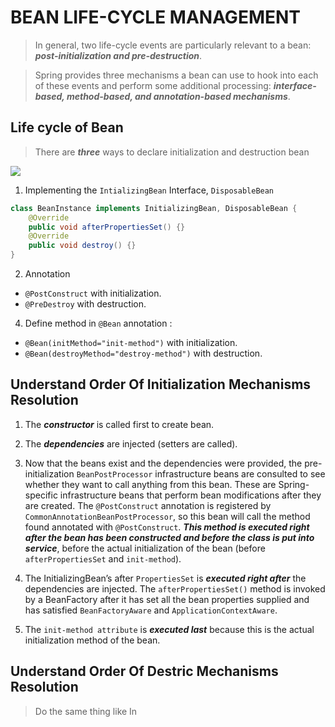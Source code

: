 # BEAN LIFE-CYCLE MANAGEMENT

> In general, two life-cycle events are particularly relevant to a bean: _**post-initialization and pre-destruction**_.

> Spring provides three mechanisms a bean can use to hook into each of these events and perform some additional processing: _**interface-based, method-based, and annotation-based mechanisms**_.


## Life cycle of Bean
> There are _**three**_ ways to declare initialization and destruction bean
<img src="https://i.imgur.com/EUE39GW.png"/>

1. Implementing the `IntializingBean` Interface, `DisposableBean`

```java
class BeanInstance implements InitializingBean, DisposableBean {
	@Override
	public void afterPropertiesSet() {}
	@Override
	public void destroy() {}
}
```
2. Annotation 
- `@PostConstruct` with initialization.
- `@PreDestroy` with destruction.

4. Define method in `@Bean` annotation :
- `@Bean(initMethod="init-method")` with initialization.
- `@Bean(destroyMethod="destroy-method")` with destruction.

## Understand Order Of Initialization Mechanisms Resolution 
1. The _**constructor**_ is called first to create bean.

2. The _**dependencies**_ are injected (setters are called).

3. Now that the beans exist and the dependencies were provided, the pre- initialization `BeanPostProcessor` infrastructure beans are consulted  to see whether they want to call anything from this bean. These are Spring-specific infrastructure beans that perform bean modifications after they are created. The `@PostConstruct` annotation is registered by `CommonAnnotationBeanPostProcessor`, so this bean will call the method found annotated with `@PostConstruct`. _**This method is executed right after the bean has been constructed and before the class is put into service**_, before the actual initialization of the bean (before `afterPropertiesSet` and `init-method`).

4.  The InitializingBean’s after `PropertiesSet` is _**executed right after**_ the dependencies are injected. The `afterPropertiesSet()` method is invoked by a BeanFactory after it has set all the bean properties supplied and has satisfied `BeanFactoryAware` and `ApplicationContextAware`.
5. The `init-method attribute` is _**executed last**_ because this is the actual initialization method of the bean.

## Understand Order Of Destric Mechanisms Resolution 
> Do the same thing like In
<!--stackedit_data:
eyJoaXN0b3J5IjpbLTE0NjE1MjY0NjEsMTU3NDgwMTQ5NiwzMD
gwOTA3NjQsLTU5NzI1NTQ0OCw3MDExODE0NjQsLTE4MDk2Mzg0
MzJdfQ==
-->